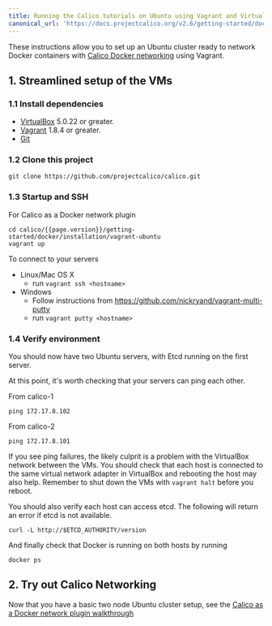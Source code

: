```yaml
---
title: Running the Calico tutorials on Ubuntu using Vagrant and VirtualBox
canonical_url: 'https://docs.projectcalico.org/v2.6/getting-started/docker/installation/vagrant-ubuntu/index'
---
```


These instructions allow you to set up an Ubuntu cluster ready to network Docker containers with
[Calico Docker networking][calico-networking] using Vagrant.

## 1. Streamlined setup of the VMs

### 1.1 Install dependencies

* [VirtualBox][virtualbox] 5.0.22 or greater.
* [Vagrant][vagrant] 1.8.4 or greater.
* [Git][git]

### 1.2 Clone this project

    git clone https://github.com/projectcalico/calico.git

### 1.3 Startup and SSH

For Calico as a Docker network plugin

    cd calico/{{page.version}}/getting-started/docker/installation/vagrant-ubuntu
    vagrant up

To connect to your servers

* Linux/Mac OS X
    * run `vagrant ssh <hostname>`
* Windows
    * Follow instructions from https://github.com/nickryand/vagrant-multi-putty
    * run `vagrant putty <hostname>`

### 1.4 Verify environment

You should now have two Ubuntu servers, with Etcd running on the first server.

At this point, it's worth checking that your servers can ping each other.

From calico-1

    ping 172.17.8.102

From calico-2

    ping 172.17.8.101

If you see ping failures, the likely culprit is a problem with the VirtualBox network between the VMs.  You should
check that each host is connected to the same virtual network adapter in VirtualBox and rebooting the host may also
help.  Remember to shut down the VMs with `vagrant halt` before you reboot.

You should also verify each host can access etcd.  The following will return an error if etcd is not available.

    curl -L http://$ETCD_AUTHORITY/version

And finally check that Docker is running on both hosts by running

    docker ps

## 2. Try out Calico Networking

Now that you have a basic two node Ubuntu cluster setup, see the [Calico as a Docker network plugin walkthrough]({{site.baseurl}}/{{page.version}}/getting-started/docker/tutorials/basic)

[libnetwork]: https://github.com/docker/libnetwork
[experimental-channel]: https://github.com/docker/docker/tree/master/experimental
[virtualbox]: https://www.virtualbox.org/
[vagrant]: https://www.vagrantup.com/downloads.html
[git]: http://git-scm.com/
[calico-networking]: https://github.com/projectcalico/calico-containers

